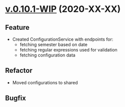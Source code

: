 # [v.0.10.1-WIP](https://github.com/upb-uc4/University-Credits-4.0/compare/configuration-v0.10.1...configuration-v0.10.1) (2020-XX-XX)
## Feature
- Created ConfigurationService with endpoints for:
    - fetching semester based on date
    - fetching regular expressions used for validation
    - fetching configuration data
## Refactor
- Moved configurations to shared
## Bugfix
 
